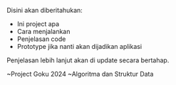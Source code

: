 Disini akan diberitahukan:
- Ini project apa
- Cara menjalankan
- Penjelasan code
- Prototype jika nanti akan dijadikan aplikasi

Penjelasan lebih lanjut akan di update secara bertahap.

~Project Goku 2024
~Algoritma dan Struktur Data
